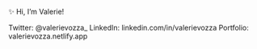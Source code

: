 ✨ Hi, I’m Valerie!

Twitter: @valerievozza_
LinkedIn: linkedin.com/in/valerievozza
Portfolio: valerievozza.netlify.app

